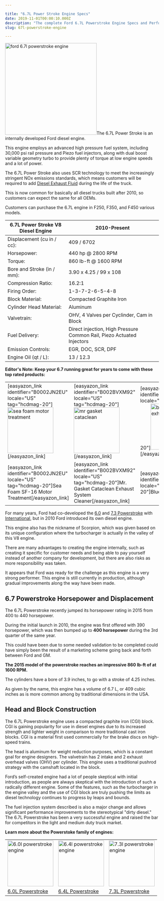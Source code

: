 ```yaml
---

title: "6.7L Power Stroke Engine Specs"
date: 2019-11-01T00:00:10.000Z
description: "The complete Ford 6.7L Powerstroke Engine Specs and Performance Parts guide is here. See what we discovered about this 400hp turbocharged "scorpion"."
slug: 67l-powerstroke-engine

---
```


<img class="alignright size-medium wp-image-352" src="http://www.hcdmag.com/wp-content/uploads/ford_67l_powerstroke_engine-300x300.jpg" alt="ford 6.7l powerstroke engine" width="300" height="300">The 6.7L Power Stroke is an internally developed Ford diesel engine.

This engine employs an advanced high pressure fuel system, including 30,000 psi rail pressure and Piezo fuel injectors, along with dual boost variable geometry turbo to provide plenty of torque at low engine speeds and a lot of power.

The 6.7L Power Stroke also uses SCR technology to meet the increasingly stringent NOx emissions standards, which means customers will be required to add <a title="DEF" href="http://exhaustsystemsguide.com/diesel-exhaust-fluid/" target="_blank" rel="noopener noreferrer">Diesel Exhaust Fluid</a> during the life of the truck.

This is now common for basically all diesel trucks built after 2010, so customers can expect the same for all OEMs.

Customers can purchase the 6.7L engine in F250, F350, and F450 various models.
<table class="specsleft">
<thead>
<tr>
<th>6.7L Power Stroke V8 Diesel Engine</th>
<th>2010-Present</th>
</tr>
</thead>
<tbody>
<tr>
<td>Displacement (cu in / cc):</td>
<td>409 / 6702</td>
</tr>
<tr>
<td>Horsepower:</td>
<td>440 hp @ 2800 RPM</td>
</tr>
<tr>
<td>Torque:</td>
<td>860 lb-ft @ 1600 RPM</td>
</tr>
<tr>
<td>Bore and Stroke (in / mm):</td>
<td>3.90 x 4.25 / 99 x 108</td>
</tr>
<tr>
<td>Compression Ratio:</td>
<td>16.2:1</td>
</tr>
<tr>
<td>Firing Order:</td>
<td>1-3-7-2-6-5-4-8</td>
</tr>
<tr>
<td>Block Material:</td>
<td>Compacted Graphite Iron</td>
</tr>
<tr>
<td>Cylinder Head Material:</td>
<td>Aluminum</td>
</tr>
<tr>
<td>Valvetrain:</td>
<td>OHV, 4 Valves per Cyclinder, Cam in Block</td>
</tr>
<tr>
<td>Fuel Delivery:</td>
<td>Direct injection, High Pressure Common Rail, Piezo Actuated Injectors</td>
</tr>
<tr>
<td>Emission Controls:</td>
<td>EGR, DOC, SCR, DPF</td>
</tr>
<tr>
<td>Engine Oil (qt / L):</td>
<td>13 / 12.3</td>
</tr>
</tbody>
</table>
<strong>Editor's Note: Keep your 6.7 running great for years to come with these top rated products:</strong>
<table>
<tbody>
<tr>
<td>[easyazon_link identifier="B0002JN2EU" locale="US" tag="hcdmag-20"]<img class="aligncenter size-thumbnail wp-image-1275" src="http://www.hcdmag.com/wp-content/uploads/sea_foam_motor_treatment-150x150.jpg" alt="sea foam motor treatment" width="150" height="150">[/easyazon_link]</td>
<td>[easyazon_link identifier="B002BVXM92" locale="US" tag="hcdmag-20"]<img class="aligncenter size-thumbnail wp-image-2593" src="http://www.hcdmag.com/wp-content/uploads/mr_gasket_cataclean-150x150.jpg" alt="mr gasket cataclean" width="150" height="150">[/easyazon_link]</td>
<td>[easyazon_link identifier="B004O80QP8" locale="US" tag="hcdmag-20"]<img class="aligncenter size-thumbnail wp-image-2595" src="http://www.hcdmag.com/wp-content/uploads/bluedef_diesel_exhaust_fluid-150x150.jpg" alt="bluedef diesel exhaust fluid" width="150" height="150">[/easyazon_link]</td>
</tr>
<tr>
<td>[easyazon_link identifier="B0002JN2EU" locale="US" tag="hcdmag-20"]Sea Foam SF-16 Motor Treatment[/easyazon_link]</td>
<td>[easyazon_link identifier="B002BVXM92" locale="US" tag="hcdmag-20"]Mr. Gasket Cataclean Exhaust System Cleaner[/easyazon_link]</td>
<td>[easyazon_link identifier="B004O80QP8" locale="US" tag="hcdmag-20"]BlueDEF[/easyazon_link]</td>
</tr>
</tbody>
</table>
For many years, Ford had co-developed the <a href="http://www.hcdmag.com/60l-powerstroke-engine/">6.0</a> and <a href="http://www.hcdmag.com/73l-powerstroke-engine/">7.3 Powerstroke</a> with <a href="http://www.internationaltrucks.com/" target="_blank" rel="noopener noreferrer">International</a>, but in 2010 Ford introduced its own diesel engine.

This engine also has the nickname of Scorpion, which was given based on its unique configuration where the turbocharger is actually in the valley of this V8 engine.

There are many advantages to creating the engine internally, such as creating it specific for customer needs and being able to pay yourself instead of another company for development, but there are also risks as more responsibility was taken.

It appears that Ford was ready for the challenge as this engine is a very strong performer. This engine is still currently in production, although gradual improvements along the way have been made.
<h2>6.7 Powerstroke Horsepower and Displacement</h2>
The 6.7L Powerstroke recently jumped its horsepower rating in 2015 from 400 to 440 horsepower.

During the initial launch in 2010, the engine was first offered with 390 horsepower, which was then bumped up to <strong>400 horsepower</strong> during the 3rd quarter of the same year.

This could have been due to some needed validation to be completed could have simply been the result of a marketing scheme going back and forth between Ford and GM.

<strong>The 2015 model of the powerstroke reaches an impressive 860 lb-ft of at 1600 RPM.</strong>

The cylinders have a bore of 3.9 inches, to go with a stroke of 4.25 inches.

As given by the name, this engine has a volume of 6.7 L, or 409 cubic inches as is more common among by traditional dimensions in the USA.
<h2>Head and Block Construction</h2>
The 6.7L Powerstroke engine uses a compacted graphite iron (CGI) block. CGI is gaining popularity for use in diesel engines due to its increased strength and lighter weight in comparison to more traditional cast iron blocks. CGI is a material first used commercially for the brake discs on high-speed trains.

The head is aluminum for weight reduction purposes, which is a constant goal for engine designers. The valvetrain has 2 intake and 2 exhaust overhead valves (OHV) per cylinder. This engine uses a traditional pushrod strategy with the camshaft located in the block.

Ford’s self-created engine had a lot of people skeptical with initial introduction, as people are always skeptical with the introduction of such a radically different engine. Some of the features, such as the turbocharger in the engine valley and the use of CGI block are truly pushing the limits as diesel technology continues to progress by leaps and bounds.

The fuel injection system described is also a major change and allows significant performance improvements to the stereotypical "dirty diesel." The 6.7L Powerstroke has been a very successful engine and raised the bar for competitors in the light and medium duty truck market.

<strong>Learn more about the Powerstoke family of engines:</strong>
<table style="width: 100%;">
<tbody>
<tr>
<td><a href="http://www.hcdmag.com/60l-powerstroke-engine/"><img class="aligncenter size-thumbnail wp-image-725" src="http://www.hcdmag.com/wp-content/uploads/60l_powerstroke_engine-150x150.jpg" alt="6.0l powerstroke engine" width="150" height="150"></a></td>
<td><a href="http://www.hcdmag.com/64l-powerstroke-engine/"><img class="aligncenter size-thumbnail wp-image-539" src="http://www.hcdmag.com/wp-content/uploads/64l_powerstroke_engine-150x150.jpg" alt="6.4l powerstroke engine" width="150" height="150"></a></td>
<td><a href="http://www.hcdmag.com/73l-powerstroke-engine/"><img class="aligncenter size-thumbnail wp-image-2479" src="http://www.hcdmag.com/wp-content/uploads/73l_powerstroke_engine-150x150.jpg" alt="7.3l powerstroke engine" width="150" height="150"></a></td>
</tr>
<tr>
<td><a title="6.0L Powerstroke Engine" href="http://www.hcdmag.com/60l-powerstroke-engine/">6.0L Powerstroke</a></td>
<td><a href="http://www.hcdmag.com/64l-powerstroke-engine/">6.4L Powerstroke</a></td>
<td><a title="7.3L Powerstroke Engine" href="http://www.hcdmag.com/73l-powerstroke-engine/">7.3L Powerstroke</a></td>
</tr>
</tbody>
</table>